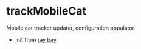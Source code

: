 # trackMobileCat

Mobile cat tracker updater, configuration populator


- Init from [ray bay](https://www.raywenderlich.com/136165/core-location-geofencing-tutorial)
